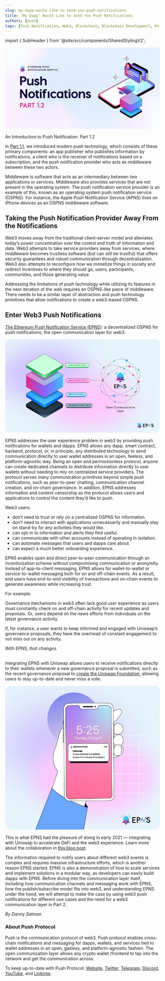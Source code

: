 ```yaml
---
slug: my-dapp-would-like-to-send-you-push-notifications
title: ‘My Dapp’ Would Like to Send You Push Notifications
authors: [push]
tags: [Push Notification, Web3, Blockchain, Blockchain Development, Pn101]
---
```


import { SubHeader } from '@site/src/components/SharedStylingV2';

![Docusaurus Image](./cover-image.webp)

<!--truncate-->

<SubHeader>An Introduction to Push Notification: Part 1.2</SubHeader><br/>

In [Part 1.1](https://medium.com/ethereum-push-notification-service/my-app-would-like-to-send-you-push-notifications-4b591a68f803), we introduced modern push technology, which consists of these primary components: an app publisher who publishes information by notifications, a client who is the receiver of notifications based on a subscription, and the push notification provider who acts as middleware between these two actors.

Middleware is software that acts as an intermediary between two applications or services. Middleware also provides services that are not present in the operating system. The push notification service provider is an example of this, known as an operating system push notification service (OSPNS). For instance, the Apple Push Notification Service (APNS) lives on iPhone devices as an OSPNS middleware software.

## Taking the Push Notification Provider Away From the Notifications
Web3 moves away from the traditional client-server model and alleviates today’s power concentration over the control and truth of information and data. Web3 attempts to take service providers away from services, where middleware becomes trustless software (but can still be trustful) that offers security guarantees and robust communication through decentralization. Web3 also attempts to reconfigure how we monetize things in society and redirect incentives to where they should go, users, participants, communities, and those generating value.

Addressing the limitations of push technology while utilizing its features in the next iteration of the web requires an OSPNS-like piece of middleware. There needs to be a similar layer of abstraction and push technology primitives that allow notifications to create a web3-based OSPNS.

## Enter Web3 Push Notifications
[The Ethereum Push Notification Service (EPNS)](https://epns.io/): a decentralized OSPNS for push notifications; the open communication layer for web3.

![Project Stacks](./image-1.webp)

EPNS addresses the user experience problem in web3 by providing push notifications for wallets and dapps. EPNS allows any dapp, smart contract, backend, protocol, or, in principle, any distributed technology to send communication directly to user wallet addresses in an open, feeless, and platform-agnostic way. Being an open and permissionless protocol, anyone can create dedicated channels to distribute information directly to user wallets without needing to rely on centralized service providers. The protocol serves many communication primitives beyond simple push notifications, such as peer-to-peer chatting, communication channel creation, and on-chain governance. In addition, EPNS addresses information and content censorship as the protocol allows users and applications to control the content they’d like to push.

Web3 users:

- don’t need to trust or rely on a centralized OSPNS for information.
- don’t need to interact with applications unnecessarily and manually stay on stand-by for any activities they would like.
- can opt-in to information and alerts they find useful.
- can communicate with other accounts instead of operating in isolation.
- can automate messages that users and dapps care about.
- can expect a much better onboarding experience.

EPNS enables open and direct peer-to-peer communication through an incentivization scheme without compromising communication or anonymity. Instead of app-to-client messaging, EPNS allows for wallet-to-wallet or service-to-wallet messaging both for on and off-chain events. As a result, end users have end-to-end visibility of transactions and on-chain events to generate awareness while increasing trust.

For example:

Governance mechanisms in web3 often lack good user experience as users must constantly check on and off-chain activity for recent updates and proposals. Or, users depend on the news efforts from individuals on the latest governance activity.

If, for instance, a user wants to keep informed and engaged with Uniswap’s governance proposals, they have the overhead of constant engagement to not miss out on any activity.

<i>With EPNS, that changes.</i><br/><br/>

Integrating EPNS with Uniswap allows users to receive notifications directly to their wallets whenever a new governance proposal is submitted, such as the recent governance proposal to [create the Uniswap Foundation](https://app.uniswap.org/#/vote/2/24?chain=mainnet), allowing users to stay up-to-date and never miss a vote.

![Project](./image-2.webp)

This is what EPNS had the pleasure of doing in early 2021 — integrating with Uniswap to accelerate DeFi and the web3 experience. Learn more about the collaboration in [this blog post](https://medium.com/ethereum-push-notification-service/accelerating-defi-with-epns-f2cbfaa33c91).

The information required to notify users about different web3 events is complex and requires massive infrastructure efforts, which is another reason EPNS started. EPNS is also a demonstration of how to scale services and implement solutions in a modular way, as developers can easily build dapps with EPNS. Before diving into the communication layer itself, including how communication channels and messaging work with EPNS, how the publish/subscribe model fits into web3, and understanding EPNS under the hood, we will attempt to make the case by using web3 push notifications for different use cases and the need for a web3 communication layer in Part 2.

<i>By Danny Salman</i>

### About Push Protocol

Push is the communication protocol of web3. Push protocol enables cross-chain notifications and messaging for dapps, wallets, and services tied to wallet addresses in an open, gasless, and platform-agnostic fashion. The open communication layer allows any crypto wallet /frontend to tap into the network and get the communication across.

To keep up-to-date with Push Protocol: [Website](https://push.org/), [Twitter](https://twitter.com/pushprotocol), [Telegram](https://t.me/epnsproject), [Discord](https://discord.gg/pushprotocol), [YouTube](https://www.youtube.com/c/EthereumPushNotificationService), and [Linktree](https://linktr.ee/pushprotocol).
